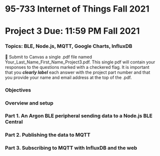 
# 95-733 Internet of Things Fall 2021

# Project 3 Due: 11:59 PM Fall 2021

### Topics: BLE, Node.js, MQTT, Google Charts, InfluxDB

:checkered_flag: Submit to Canvas a single .pdf file named Your_Last_Name_First_Name_Project3.pdf. This single pdf will contain your responses to the questions marked with a checkered flag. It is important that you ***clearly label*** each answer with the project part number and that you provide your name and email address at the top of the .pdf.

### Objectives

### Overview and setup

### Part 1. An Argon BLE peripheral sending data to a Node.js BLE Central

### Part 2. Publishing the data to MQTT

### Part 3. Subscribing to MQTT with InfluxDB and the web
